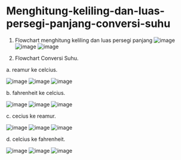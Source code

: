 # Menghitung-keliling-dan-luas-persegi-panjang-conversi-suhu

1. Flowchart menghitung keliling dan luas persegi panjang
![image](https://user-images.githubusercontent.com/93015185/139357960-83480418-8bc4-4cc6-bc80-c53163a5092a.png)
![image](https://user-images.githubusercontent.com/93015185/139357991-888c6e43-37d0-4df6-898f-200aaa788240.png)
![image](https://user-images.githubusercontent.com/93015185/139358012-a85e63b2-ee21-472a-add7-b46fd48e2adb.png)

2. Flowchart Conversi Suhu.

a. reamur ke celcius.

![image](https://user-images.githubusercontent.com/93015185/139358124-60f3d780-8f99-447b-879c-738f146dd96f.png)
![image](https://user-images.githubusercontent.com/93015185/139358184-09d80c39-0b67-4f75-8e95-663f9b2a4122.png)
![image](https://user-images.githubusercontent.com/93015185/139358193-54794191-bc90-4000-811c-5abe05369789.png)

b. fahrenheit ke celcius.

![image](https://user-images.githubusercontent.com/93015185/139358274-dc799838-6743-46bc-bc2b-d83e01613285.png)
![image](https://user-images.githubusercontent.com/93015185/139358292-8af69eab-ff1c-4137-8780-8d0c935751f4.png)
![image](https://user-images.githubusercontent.com/93015185/139358312-d867f674-728c-4340-9f01-18840046e3ba.png)

c. cecius ke reamur.

![image](https://user-images.githubusercontent.com/93015185/139358364-f33c07a0-57db-4937-9345-e6a86a9fa921.png)
![image](https://user-images.githubusercontent.com/93015185/139358384-7a310968-8871-4f6f-b3bc-4565046f63fc.png)
![image](https://user-images.githubusercontent.com/93015185/139358404-255a101f-3f62-4378-a531-dd3d7259dbce.png)

d. celcius ke fahrenheit.

![image](https://user-images.githubusercontent.com/93015185/139358449-7e67df06-ef18-48bf-9223-ff25c3d92460.png)
![image](https://user-images.githubusercontent.com/93015185/139358464-f007edc8-5c7d-47ba-8f89-4f1c7fd5cc76.png)
![image](https://user-images.githubusercontent.com/93015185/139358476-88015d39-b62c-49fc-9a2c-45644853f913.png)
